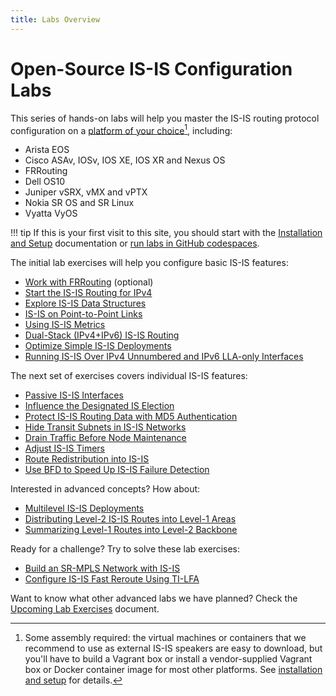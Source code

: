 ```yaml
---
title: Labs Overview
---
```

# Open-Source IS-IS Configuration Labs

This series of hands-on labs will help you master the IS-IS routing protocol configuration on a [platform of your choice](https://netlab.tools/platforms/#platform-routing-support)[^PC], including:

* Arista EOS
* Cisco ASAv, IOSv, IOS XE, IOS XR and Nexus OS
* FRRouting
* Dell OS10
* Juniper vSRX, vMX and vPTX
* Nokia SR OS and SR Linux
* Vyatta VyOS

[^PC]: Some assembly required: the virtual machines or containers that we recommend to use as external IS-IS speakers are easy to download, but you'll have to build a Vagrant box or install a vendor-supplied Vagrant box or Docker container image for most other platforms. See [installation and setup](1-setup.md) for details.

!!! tip
    If this is your first visit to this site, you should start with the [Installation and Setup](1-setup.md) documentation or [run labs in GitHub codespaces](4-codespaces.md).

The initial lab exercises will help you configure basic IS-IS features:

* [Work with FRRouting](basic/0-frrouting.md) (optional)
* [Start the IS-IS Routing for IPv4](basic/1-simple-ipv4.md)
* [Explore IS-IS Data Structures](basic/2-explore.md)
* [IS-IS on Point-to-Point Links](basic/3-p2p.md)
* [Using IS-IS Metrics](basic/4-metric.md)
* [Dual-Stack (IPv4+IPv6) IS-IS Routing](basic/5-ipv6.md)
* [Optimize Simple IS-IS Deployments](basic/6-level-2.md)
* [Running IS-IS Over IPv4 Unnumbered and IPv6 LLA-only Interfaces](basic/7-unnumbered.md)<!--new-->

The next set of exercises covers individual IS-IS features:

* [Passive IS-IS Interfaces](feature/1-passive.md)
* [Influence the Designated IS Election](feature/2-dis.md)
* [Protect IS-IS Routing Data with MD5 Authentication](feature/3-md5.md)<!--new-->
* [Hide Transit Subnets in IS-IS Networks](feature/4-hide-transit.md)<!--new-->
* [Drain Traffic Before Node Maintenance](feature/5-drain.md)<!--new-->
* [Adjust IS-IS Timers](feature/6-timers.md)<!--new-->
* [Route Redistribution into IS-IS](feature/7-redistribute.md)<!--new-->
* [Use BFD to Speed Up IS-IS Failure Detection](feature/8-bfd.md)<!--new-->

Interested in advanced concepts? How about:

* [Multilevel IS-IS Deployments](advanced/1-multilevel.md)<!--new-->
* [Distributing Level-2 IS-IS Routes into Level-1 Areas](advanced/2-route-leak.md)<!--new-->
* [Summarizing Level-1 Routes into Level-2 Backbone](advanced/3-summarization.md)<!--new-->

Ready for a challenge? Try to solve these lab exercises:

* [Build an SR-MPLS Network with IS-IS](advanced/10-sr.md)<!--new-->
* [Configure IS-IS Fast Reroute Using TI-LFA](advanced/11-ti-lfa.md)<!--new-->

Want to know what other advanced labs we have planned? Check the [Upcoming Lab Exercises](3-upcoming.md) document.
